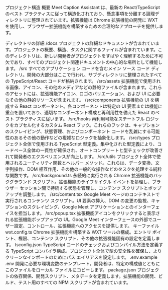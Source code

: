 プロジェクト構造
概要
Meet Caption Assistant は、最新の React/TypeScript のベスト プラクティスに従って構造化されており、懸念事項を分離する論理ディレクトリに整理されています。拡張機能は Chrome 拡張機能の開発に WXT を使用し、ブラウザー拡張機能を構築するための合理的なアプローチを提供します。

ディレクトリの詳細
/docs
プロジェクトの詳細なドキュメントが含まれています。プロジェクトの概要、構造、タスクに関するファイルが含まれています。このディレクトリは、新しい開発者がプロ ​​ ジェクトをすばやく理解するために不可欠であり、すべてのプロジェクト関連ドキュメントの中心的な場所として機能します。
/src
すべてのアプリケーション コードを含むメイン ソース コード ディレクトリ。開発の大部分はここで行われ、サブディレクトリに整理されたすべての TypeScript/React コードが格納されます。
/src/assets
拡張機能で使用される画像、アイコン、その他のメディアなどの静的ファイルが含まれます。これらのアセットには、拡張機能アイコン、ロゴのバリエーション、および UI に必要なその他の静的リソースが含まれます。
/src/components
拡張機能の UI を構成する React コンポーネント。各コンポーネントは特定の UI 要素または機能に重点を置いており、適切なコンポーネント構成と再利用性を備えた React のベスト プラクティスに従います。
/src/hooks
再利用可能なステートフル ロジックをカプセル化するカスタム React フック。これらのフックは、キャプションのスクレイピング、状態管理、およびコンポーネント コードを乱雑にする可能性のあるその他の動作などの複雑なロジックを抽象化します。
/src/types
プロジェクト全体で使用される TypeScript 型定義。集中化された型定義により、コードベース全体の一貫性が確保され、オートコンプリートと型チェックが改善されて開発者のエクスペリエンスが向上します。
/src/utils
プロジェクト全体で使用されるユーティリティ関数とヘルパー メソッド。これらは、データ変換、文字列操作、DOM 相互作用、その他の一般的な操作などのタスクを処理する純粋な関数です。
/src/background.ts
永続的に実行される Chrome 拡張機能のバックグラウンド スクリプト。拡張機能のライフサイクル イベントを処理し、ブラウザー セッション間で持続する状態を管理し、コンテンツ スクリプトとポップアップを調整します。
/src/content.tsx
Google Meet ページのコンテキストで実行されるコンテンツ スクリプト。UI 要素の挿入、DOM の変更の監視、キャプションのスクレイピング、Google Meet アプリケーションとのインターフェイスを担当します。
/src/popup.tsx
拡張機能アイコンをクリックすると表示される拡張機能ポップアップの UI。Google Meet インターフェースの外部でユーザー設定、コントロール、拡張機能へのアクセスを提供します。
キーファイル
wxt.config.ts
Chrome 拡張機能を構築する WXT ツールの構成。エントリ ポイント、権限、コンテンツ スクリプト、その他の拡張機能固有の設定を定義します。
tsconfig.json
TypeScript コードのチェックおよびコンパイル方法を定義する TypeScript コンパイラ構成。プロジェクト全体で型の安全性を確保し、よりクリーンなインポートのためにパス エイリアスを設定します。
.env.example
.env 開発に必要な環境変数のテンプレート。開発者は、特定の構成値とともにこのファイルをローカル ファイルにコピーします。
package.json
プロジェクトの依存関係、開発スクリプト、メタデータを定義します。拡張機能の開発、ビルド、テスト用のすべての NPM スクリプトが含まれています。
